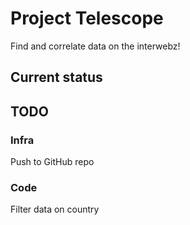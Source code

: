 # Project Telescope

Find and correlate data on the interwebz!

## Current status

## TODO

### Infra
Push to GitHub repo

### Code
Filter data on country